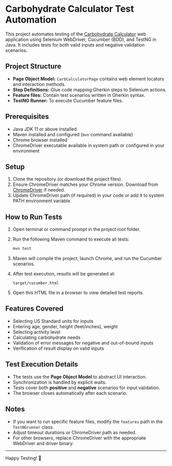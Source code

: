 # Carbohydrate Calculator Test Automation

This project automates testing of the [Carbohydrate Calculator](https://www.calculator.net/carbohydrate-calculator.html) web application using Selenium WebDriver, Cucumber (BDD), and TestNG in Java. It includes tests for both valid inputs and negative validation scenarios.

## Project Structure

- **Page Object Model:** `CarbCalculatorPage` contains web element locators and interaction methods.
- **Step Definitions:** Glue code mapping Gherkin steps to Selenium actions.
- **Feature files:** Contain test scenarios written in Gherkin syntax.
- **TestNG Runner:** To execute Cucumber feature files.

## Prerequisites

- Java JDK 11 or above installed
- Maven installed and configured (`mvn` command available)
- Chrome browser installed
- ChromeDriver executable available in system path or configured in your environment

## Setup

1. Clone the repository (or download the project files).
2. Ensure ChromeDriver matches your Chrome version. Download from [ChromeDriver](https://chromedriver.chromium.org/downloads) if needed.
3. Update ChromeDriver path (if required) in your code or add it to system PATH environment variable.

## How to Run Tests

1. Open terminal or command prompt in the project root folder.
2. Run the following Maven command to execute all tests:

    ```bash
    mvn test
    ```

3. Maven will compile the project, launch Chrome, and run the Cucumber scenarios.
4. After test execution, results will be generated at:

    ```
    target/cucumber.html
    ```

5. Open this HTML file in a browser to view detailed test reports.

## Features Covered

- Selecting US Standard units for inputs
- Entering age, gender, height (feet/inches), weight
- Selecting activity level
- Calculating carbohydrate needs
- Validation of error messages for negative and out-of-bound inputs
- Verification of result display on valid inputs

## Test Execution Details

- The tests use the **Page Object Model** to abstract UI interaction.
- Synchronization is handled by explicit waits.
- Tests cover both **positive** and **negative** scenarios for input validation.
- The browser closes automatically after each scenario.

## Notes

- If you want to run specific feature files, modify the `features` path in the `TestNGrunner` class.
- Adjust timeout durations or ChromeDriver path as needed.
- For other browsers, replace ChromeDriver with the appropriate WebDriver and driver binary.

---

Happy Testing! 🚀
